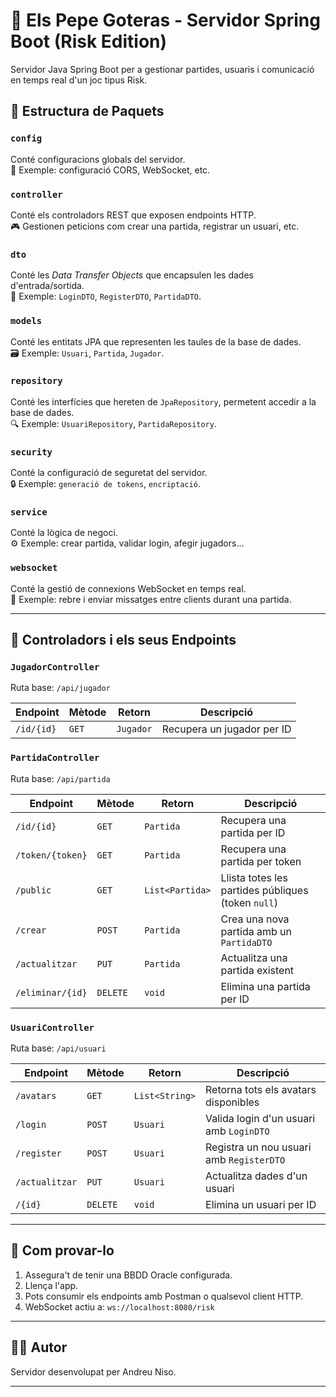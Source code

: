 # 🧠 Els Pepe Goteras - Servidor Spring Boot (Risk Edition)

Servidor Java Spring Boot per a gestionar partides, usuaris i comunicació en temps real d'un joc tipus Risk.

## 📁 Estructura de Paquets

### `config`
Conté configuracions globals del servidor.  
🔧 Exemple: configuració CORS, WebSocket, etc.

### `controller`
Conté els controladors REST que exposen endpoints HTTP.  
🎮 Gestionen peticions com crear una partida, registrar un usuari, etc.

### `dto`
Conté les *Data Transfer Objects* que encapsulen les dades d'entrada/sortida.  
🧳 Exemple: `LoginDTO`, `RegisterDTO`, `PartidaDTO`.

### `models`
Conté les entitats JPA que representen les taules de la base de dades.  
🗃️ Exemple: `Usuari`, `Partida`, `Jugador`.

### `repository`
Conté les interfícies que hereten de `JpaRepository`, permetent accedir a la base de dades.  
🔍 Exemple: `UsuariRepository`, `PartidaRepository`.

### `security`
Conté la configuració de seguretat del servidor.  
🔒 Exemple: `generació de tokens`, `encriptació`.

### `service`
Conté la lògica de negoci.  
⚙️ Exemple: crear partida, validar login, afegir jugadors...

### `websocket`
Conté la gestió de connexions WebSocket en temps real.  
💬 Exemple: rebre i enviar missatges entre clients durant una partida.

---

## 🎯 Controladors i els seus Endpoints

### `JugadorController`  
Ruta base: `/api/jugador`  

| Endpoint         | Mètode   | Retorn    | Descripció                 |
|------------------|----------|-----------|----------------------------|
| `/id/{id}`       | `GET`    | `Jugador` | Recupera un jugador per ID |

### `PartidaController`
Ruta base: `/api/partida`

| Endpoint         | Mètode   | Retorn          | Descripció                                         |
|------------------|----------|-----------------|----------------------------------------------------|
| `/id/{id}`       | `GET`    | `Partida`       | Recupera una partida per ID                        |
| `/token/{token}` | `GET`    | `Partida`       | Recupera una partida per token                     |
| `/public`        | `GET`    | `List<Partida>` | Llista totes les partides públiques (token `null`) |
| `/crear`         | `POST`   | `Partida`       | Crea una nova partida amb un `PartidaDTO`          |
| `/actualitzar`   | `PUT`    | `Partida`       | Actualitza una partida existent                    |
| `/eliminar/{id}` | `DELETE` | `void`          | Elimina una partida per ID                         |

### `UsuariController`
Ruta base: `/api/usuari`

| Endpoint       | Mètode   | Retorn         | Descripció                               |
|----------------|----------|----------------|------------------------------------------|
| `/avatars`     | `GET`    | `List<String>` | Retorna tots els avatars disponibles     |
| `/login`       | `POST`   | `Usuari`       | Valida login d'un usuari amb `LoginDTO`  |
| `/register`    | `POST`   | `Usuari`       | Registra un nou usuari amb `RegisterDTO` |
| `/actualitzar` | `PUT`    | `Usuari`       | Actualitza dades d'un usuari             |
| `/{id}`        | `DELETE` | `void`         | Elimina un usuari per ID                 |

---

## 🧪 Com provar-lo

1. Assegura't de tenir una BBDD Oracle configurada.
2. Llença l'app.
3. Pots consumir els endpoints amb Postman o qualsevol client HTTP.
4. WebSocket actiu a: `ws://localhost:8080/risk`

---

## 👨‍💻 Autor

Servidor desenvolupat per Andreu Niso.

---


